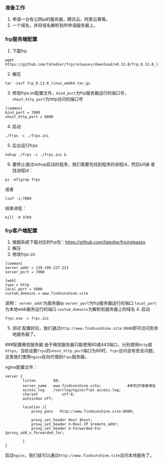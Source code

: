 ### 准备工作
1. 申请一台有公网ip的服务器，腾讯云、阿里云等等。
2. 一个域名，并将域名解析到所申请服务器上。

### frp服务端配置
1. 下载frp
```
wget https://github.com/fatedier/frp/releases/download/v0.13.0/frp_0.13.0_linux_amd64.tar.gz
```
2. 解压
```
tar -zxvf frp_0.13.0_linux_amd64.tar.gz
```
3. 修改frps.ini配置文件，`bind_port`为frp服务器运行的端口号，`vhost_http_port`为http访问的端口号
```
[common]
bind_port = 7000
vhost_http_port = 8080
```
4. 启动
```
./frps -c ./frps.ini
```
5. 后台运行frps
```
nohup ./frps -c ./frps.ini &
```
6. 要停止通过nohup启动的程序，我们需要先找到程序的进程id，然后kill掉
查找进程id：
```
ps -ef|grep frps
```
或者
```
lsof -i:7000
```
结束进程：
```
kill -9 3769
```

### frp客户端配置
1. 根据系统下载对应的frp包：<https://github.com/fatedier/frp/releases>
2. 解压
3. 修改frpc.ini
```
[common]
server_addr = 139.199.227.223
server_port = 7000

[web]
type = http
local_port = 5000
custom_domains = www.findsunshine.site
```
说明：
`server_addr`为服务器ip
`server_port`为frp服务器运行的端口
`local_port`为本地web服务运行的端口
`custom_domains`为解析到服务器上的域名
4. 启动
```
frpc.exe -c frpc.ini
```
5. 测试
配置好后，我们通过`http://www.findsunshine.site:8080`即可访问到本地服务器了。

###配置微信服务器
由于微信服务器只能使用80或443端口，分别使用`http`或`https`，当给设置`frps`的`vhost_http_port`端口为80时，`frpc`访问会有安全问题，这里我们使用`nginx`反向代理到`frps`服务器。

nginx配置文件：
```
server {
        listen        80;
        server_name   www.findsunshine.site;            #本机IP或者域名
        access_log    /var/log/nginx/frps_access.log;
        charset           utf-8;
        autoindex off;

        location /{
            proxy_pass   http://www.findsunshine.site:8080;

            proxy_set_header Host $host;
            proxy_set_header X-Real-IP $remote_addr;
            proxy_set_header X-Forwarded-For $proxy_add_x_forwarded_for;

        }
}
```
启动`nginx`，我们就可以通过`http://www.findsunshine.site`访问本地服务了。
